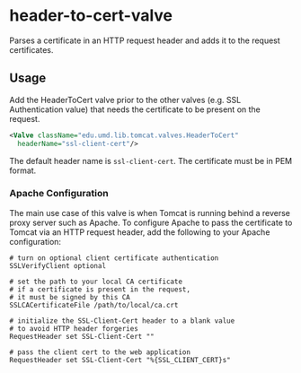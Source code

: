# header-to-cert-valve

Parses a certificate in an HTTP request header and adds it to the request certificates.

## Usage

Add the HeaderToCert valve prior to the other valves (e.g. SSL Authentication value) that needs the certificate to be present on the request.

```xml
<Valve className="edu.umd.lib.tomcat.valves.HeaderToCert"
  headerName="ssl-client-cert"/>
```

The default header name is `ssl-client-cert`. The certificate must be in PEM format.

### Apache Configuration

The main use case of this valve is when Tomcat is running behind a reverse proxy server such as Apache. To configure Apache to pass the certificate to Tomcat via an HTTP request header, add the following to your Apache configuration:

```apacheconf
# turn on optional client certificate authentication
SSLVerifyClient optional

# set the path to your local CA certificate
# if a certificate is present in the request,
# it must be signed by this CA
SSLCACertificateFile /path/to/local/ca.crt
    
# initialize the SSL-Client-Cert header to a blank value
# to avoid HTTP header forgeries
RequestHeader set SSL-Client-Cert ""

# pass the client cert to the web application
RequestHeader set SSL-Client-Cert "%{SSL_CLIENT_CERT}s"
```
